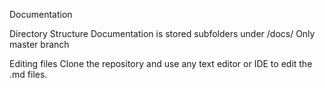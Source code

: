 Documentation

Directory Structure
Documentation is stored subfolders under /docs/
Only master branch

Editing files
Clone the repository and use any text editor or IDE to edit the .md files.
